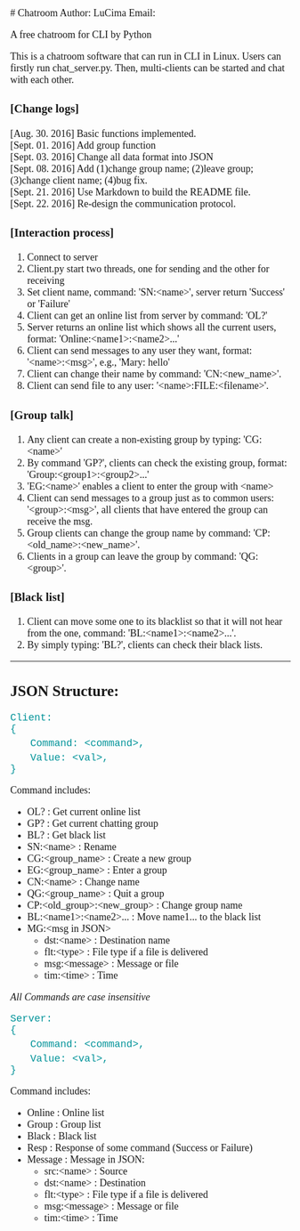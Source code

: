 <font face="Corbel" size=4>
# Chatroom   
Author: LuCima   
Email:  <houlu@lucima.cn>  

A free chatroom for CLI by Python

This is a chatroom software that can run in CLI in Linux. Users can firstly run chat\_server.py. Then, multi-clients can be started and chat with each other. 

### [Change logs]  

[Aug.  30. 2016] Basic functions implemented.  
[Sept. 01. 2016] Add group function  
[Sept. 03. 2016] Change all data format into JSON  
[Sept. 08. 2016] Add (1)change group name; (2)leave group; (3)change client name; (4)bug fix.  
[Sept. 21. 2016] Use Markdown to build the README file.  
[Sept. 22. 2016] Re-design the communication protocol.  

### [Interaction process]  

1. Connect to server
2. Client.py start two threads, one for sending and the other for receiving
3. Set client name, command: 'SN:\<name\>', server return 'Success' or 'Failure'
4. Client can get an online list from server by command: 'OL?'
5. Server returns an online list which shows all the current users, format: 'Online:\<name1\>:\<name2\>...'
6. Client can send messages to any user they want, format: '\<name\>:\<msg\>', e.g., 'Mary: hello'
7. Client can change their name by command: 'CN:\<new\_name\>'. 
8. Client can send file to any user: '\<name\>:FILE:\<filename\>'. 

### [Group talk]

1. Any client can create a non-existing group by typing: 'CG:\<name\>'
2. By command 'GP?', clients can check the existing group, format: 'Group:\<group1\>:\<group2\>...'
3. 'EG:\<name\>' enables a client to enter the group with \<name>
4. Client can send messages to a group just as to common users: '\<group\>:\<msg\>', all clients that have entered the group can receive the msg. 
5. Group clients can change the group name by command: 'CP:\<old\_name\>:\<new\_name\>'.
6. Clients in a group can leave the group by command: 'QG:\<group\>'.

### [Black list]

1. Client can move some one to its blacklist so that it will not hear from the one, command: 'BL:\<name1\>:\<name2\>...'.
2. By simply typing: 'BL?', clients can check their black lists.  

--- 

## JSON Structure:

<font face="Courier New" color="0x993399">Client:  
{  
　　Command: \<command\>,  
　　Value: \<val\>,  
}  
</font>

Command includes:    
+	OL?                         	    : Get current online list  
+	GP?                         		: Get current chatting group  
+	BL?                         		: Get black list    
+   SN:\<name\>                         : Rename  
+	CG:\<group\_name\>                  : Create a new group  
+	EG:\<group\_name\>                  : Enter a group  
+	CN:\<name\>                  		: Change name  
+	QG:\<group\_name\>                  : Quit a group  
+	CP:\<old\_group\>:\<new\_group\>    : Change group name  
+	BL:\<name1\>:\<name2\>...           : Move name1... to the black list  
+   MG:\<msg in JSON\>     
    -   dst:\<name\>    : Destination name   
    -   flt:\<type\>    : File type if a file is delivered  
    -   msg:\<message\> : Message or file   
    -   tim:\<time\>    : Time  

_All Commands are case insensitive_  

<font face="Courier New" color="0x993399">Server:  
{  
　　Command: \<command\>,  
　　Value: \<val\>,  
}  
</font>

Command includes:  
+	Online      : Online list    
+	Group       : Group list  
+   Black       : Black list
+	Resp        : Response of some command (Success or Failure)  
+	Message     : Message in JSON:  
    -   src:\<name\>    : Source  
    -   dst:\<name\>    : Destination  
    -   flt:\<type\>    : File type if a file is delivered  
    -   msg:\<message\> : Message or file  
    -   tim:\<time\>    : Time

</font>
